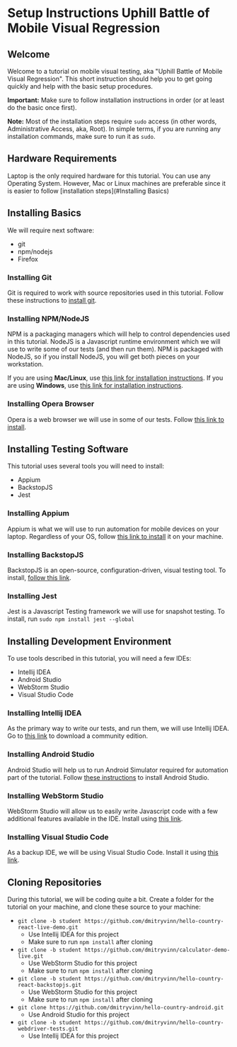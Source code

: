 # Setup Instructions Uphill Battle of Mobile Visual Regression

## Welcome
Welcome to a tutorial on mobile visual testing, aka "Uphill Battle of Mobile Visual Regression". 
This short instruction should help you to get going quickly and help with the basic setup procedures.

**Important:** Make sure to follow installation instructions in order (or at least do the basic once first).

**Note:** Most of the installation steps require ```sudo``` access (in other words, Administrative Access, aka, Root). 
In simple terms, if you are running any installation commands, make sure to run it as ```sudo```.

## Hardware Requirements
Laptop is the only required hardware for this tutorial. You can use any Operating System. 
However, Mac or Linux machines are preferable since it is easier to follow [installation steps](#Installing Basics)

## Installing Basics
We will require next software:
* git
* npm/nodejs
* Firefox

### Installing Git
Git is required to work with source repositories used in this tutorial. 
Follow these instructions to [install git](https://www.linode.com/docs/development/version-control/how-to-install-git-on-linux-mac-and-windows/).

### Installing NPM/NodeJS
NPM is a packaging managers which will help to control dependencies used in this tutorial. 
NodeJS is a Javascript runtime environment which we will use to write some of our tests (and then run them).
NPM is packaged with NodeJS, so if you install NodeJS, you will get both pieces on your workstation.

If you are using **Mac/Linux**, use [this link for installation instructions](https://wsvincent.com/install-node-js-npm-mac/).
If you are using **Windows**, use [this link for installation instructions](https://wsvincent.com/install-node-js-npm-windows/).

### Installing Opera Browser
Opera is a web browser we will use in some of our tests. 
Follow [this link to install](https://www.opera.com/).

## Installing Testing Software
This tutorial uses several tools you will need to install:
* Appium
* BackstopJS
* Jest

### Installing Appium
Appium is what we will use to run automation for mobile devices on your laptop. 
Regardless of your OS, follow [this link to install](https://www.edgewordstraining.co.uk/2017/07/05/install-appium-server-windows/) it on your machine.

### Installing BackstopJS
BackstopJS is an open-source, configuration-driven, visual testing tool. 
To install, [follow this link](https://www.npmjs.com/package/backstopjs).

### Installing Jest
Jest is a Javascript Testing framework we will use for snapshot testing. 
To install, run ```sudo npm install jest --global```


## Installing Development Environment
To use tools described in this tutorial, you will need a few IDEs:

* Intellij IDEA
* Android Studio
* WebStorm Studio
* Visual Studio Code

### Installing Intellij IDEA
As the primary way to write our tests, and run them, we will use Intellij IDEA. 
Go to [this link](https://www.jetbrains.com/idea/download/) to download a community edition.

### Installing Android Studio
Android Studio will help us to run Android Simulator required for automation part of the tutorial.
Follow [these instructions](https://developer.android.com/studio/install) to install Android Studio.

### Installing WebStorm Studio
WebStorm Studio will allow us to easily write Javascript code with a few additional features available in the IDE. 
Install using [this link](https://www.jetbrains.com/webstorm/download).

### Installing Visual Studio Code
As a backup IDE, we will be using Visual Studio Code. 
Install it using [this link](https://code.visualstudio.com/).

## Cloning Repositories
During this tutorial, we will be coding quite a bit. 
Create a folder for the tutorial on your machine, and clone these source to your machine:
* ```git clone -b student https://github.com/dmitryvinn/hello-country-react-live-demo.git```
    * Use Intellij IDEA for this project
    * Make sure to run ```npm install``` after cloning
* ```git clone -b student https://github.com/dmitryvinn/calculator-demo-live.git```
    * Use WebStorm Studio for this project
    * Make sure to run ```npm install``` after cloning
* ```git clone -b student https://github.com/dmitryvinn/hello-country-react-backstopjs.git```
    * Use WebStorm Studio for this project
    * Make sure to run ```npm install``` after cloning
* ```git clone https://github.com/dmitryvinn/hello-country-android.git```
    * Use Android Studio for this project
* ```git clone -b student https://github.com/dmitryvinn/hello-country-webdriver-tests.git```
    * Use Intellij IDEA for this project
